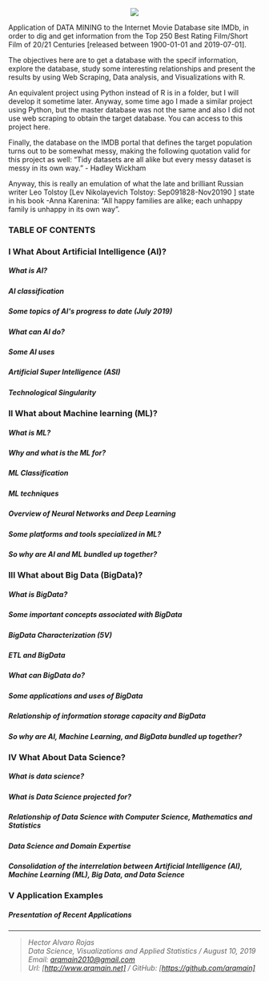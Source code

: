 <p align="center">
<img  src="https://www.arqmain.net/GITHUBE/Images/DScience2.png">
</p>

Application of DATA MINING to the Internet Movie Database site IMDb, in order to dig and get information from the Top 250 Best Rating Film/Short Film of 20/21 Centuries [released between 1900-01-01 and 2019-07-01].

The objectives here are to get a database with the specif information, explore the database, study some interesting relationships and present the results by using Web Scraping, Data analysis, and Visualizations with R.

An equivalent project using Python instead of R is in a folder, but I will develop it sometime later. Anyway, some time ago I made a similar project using Python, but the master database was not the same and also I did not use web scraping to obtain the target database. You can access to this project here.

Finally, the database on the IMDB portal that defines the target population turns out to be somewhat messy, making the following quotation valid for this project as well:
“Tidy datasets are all alike but every messy dataset is messy in its own way.” - Hadley Wickham

Anyway, this is really an emulation of what the late and brilliant Russian writer Leo Tolstoy [Lev Nikolayevich Tolstoy: Sep091828-Nov20190 ] state in his book -Anna Karenina: “All happy families are alike; each unhappy family is unhappy in its own way”. 

### TABLE OF CONTENTS

### I What About Artificial Intelligence (AI)?
##### What is AI?
##### AI classification
##### Some topics of AI's progress to date (July 2019)
##### What can AI do?
##### Some AI uses
##### Artificial Super Intelligence (ASI)
##### Technological Singularity

### II What about Machine learning (ML)?
##### What is ML?
##### Why and what is the ML for?
##### ML Classification
##### ML techniques
##### Overview of Neural Networks and Deep Learning
##### Some platforms and tools specialized in ML?
##### So why are AI and ML bundled up together?

### III What about Big Data (BigData)?
##### What is BigData?
##### Some important concepts associated with BigData
##### BigData Characterization (5V)
##### ETL and BigData
##### What can BigData do?
##### Some applications and uses of BigData
##### Relationship of information storage capacity and BigData
##### So why are AI, Machine Learning, and BigData bundled up together?

### IV What About Data Science?
##### What is data science?
##### What is Data Science projected for?
##### Relationship of Data Science with Computer Science, Mathematics and Statistics
##### Data Science and Domain Expertise
##### Consolidation of the interrelation between Artificial Intelligence (AI), Machine Learning (ML), Big Data, and Data Science

### V Application Examples
##### Presentation of Recent Applications

<hr>

><i>Hector Alvaro Rojas<br>
>Data Science, Visualizations and Applied Statistics / August 10, 2019<br>
>Email: <arqmain2010@gmail.com> <br>
>Url: [http://www.arqmain.net]   /   GitHub: [https://github.com/arqmain]</i>
